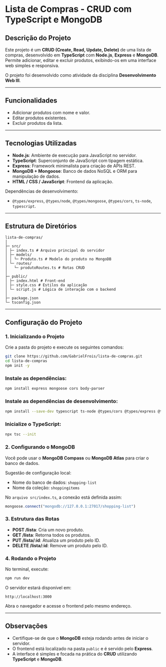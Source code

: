# Lista de Compras - CRUD com TypeScript e MongoDB

## Descrição do Projeto
Este projeto é um **CRUD (Create, Read, Update, Delete)** de uma lista de compras, desenvolvido em **TypeScript** com **Node.js**, **Express** e **MongoDB**.  
Permite adicionar, editar e excluir produtos, exibindo-os em uma interface web simples e responsiva.

O projeto foi desenvolvido como atividade da disciplina **Desenvolvimento Web III**.

---

## Funcionalidades

- Adicionar produtos com nome e valor.
- Editar produtos existentes.
- Excluir produtos da lista.

---

## Tecnologias Utilizadas
- **Node.js**: Ambiente de execução para JavaScript no servidor.
- **TypeScript**: Superconjunto de JavaScript com tipagem estática.
- **Express**: Framework minimalista para criação de APIs REST.
- **MongoDB + Mongoose**: Banco de dados NoSQL e ORM para manipulação de dados.
- **HTML / CSS / JavaScript**: Frontend da aplicação.

Dependências de desenvolvimento:
- `@types/express`, `@types/node`, `@types/mongoose`, `@types/cors`, `ts-node`, `typescript`.

---

## Estrutura de Diretórios
```
lista-de-compras/
│
├─ src/
│ ├─ index.ts # Arquivo principal do servidor
│ ├─ models/
│ │ └─ Produto.ts # Modelo do produto no MongoDB
│ └─ routes/
│   └─ produtoRoutes.ts # Rotas CRUD
│
├─ public/
│ ├─ index.html # Front-end
│ ├─ style.css # Estilos da aplicação
│ └─ script.js # Lógica de interação com o backend
│
├─ package.json
└─ tsconfig.json
```

---

## Configuração do Projeto

### 1. Inicializando o Projeto
Crie a pasta do projeto e execute os seguintes comandos:

```bash
git clone https://github.com/GabrielFrois/lista-de-compras.git
cd lista-de-compras
npm init -y
```

### Instale as dependências:

```bash
npm install express mongoose cors body-parser
```

### Instale as dependências de desenvolvimento:

```bash
npm install --save-dev typescript ts-node @types/cors @types/express @types/node @types/mongoose
```

### Inicialize o TypeScript:

```bash
npx tsc --init
```

### 2. Configurando o MongoDB
Você pode usar o **MongoDB Compass** ou **MongoDB Atlas** para criar o banco de dados.  

Sugestão de configuração local:  
- Nome do banco de dados: `shopping-list`
- Nome da coleção: `shoppingitems`

No `arquivo src/index.ts`, a conexão está definida assim:

```typescript
mongoose.connect("mongodb://127.0.0.1:27017/shopping-list")
```

### 3. Estrutura das Rotas
- **POST /lista**: Cria um novo produto.
- **GET /lista**: Retorna todos os produtos.
- **PUT /lista/:id**: Atualiza um produto pelo ID.
- **DELETE /lista/:id**: Remove um produto pelo ID.

### 4. Rodando o Projeto
No terminal, execute:

```bash
npm run dev
```

O servidor estará disponível em:  

```
http://localhost:3000
```

Abra o navegador e acesse o frontend pelo mesmo endereço.

---

## Observações

- Certifique-se de que o **MongoDB** esteja rodando antes de iniciar o servidor.
- O frontend está localizado na pasta `public` e é servido pelo **Express**.
- A interface é simples e focada na prática do **CRUD** utilizando **TypeScript** e **MongoDB**.
